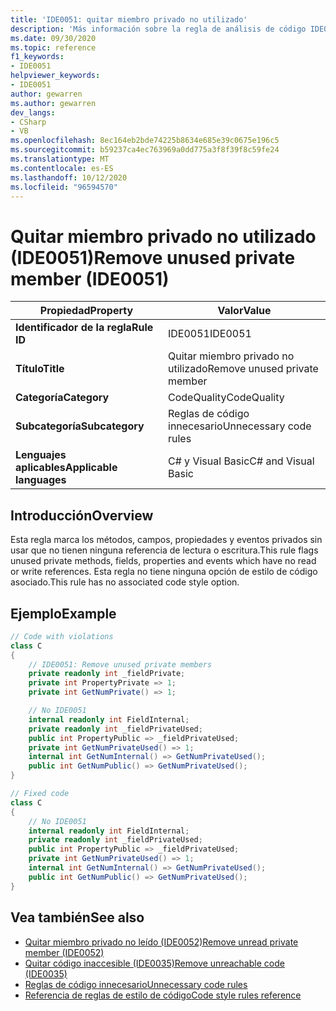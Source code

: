 ```yaml
---
title: 'IDE0051: quitar miembro privado no utilizado'
description: 'Más información sobre la regla de análisis de código IDE0051: quitar un miembro privado no utilizado'
ms.date: 09/30/2020
ms.topic: reference
f1_keywords:
- IDE0051
helpviewer_keywords:
- IDE0051
author: gewarren
ms.author: gewarren
dev_langs:
- CSharp
- VB
ms.openlocfilehash: 8ec164eb2bde74225b8634e685e39c0675e196c5
ms.sourcegitcommit: b59237ca4ec763969a0dd775a3f8f39f8c59fe24
ms.translationtype: MT
ms.contentlocale: es-ES
ms.lasthandoff: 10/12/2020
ms.locfileid: "96594570"
---
```

# <a name="remove-unused-private-member-ide0051"></a><span data-ttu-id="84b99-103">Quitar miembro privado no utilizado (IDE0051)</span><span class="sxs-lookup"><span data-stu-id="84b99-103">Remove unused private member (IDE0051)</span></span>

|<span data-ttu-id="84b99-104">Propiedad</span><span class="sxs-lookup"><span data-stu-id="84b99-104">Property</span></span>|<span data-ttu-id="84b99-105">Valor</span><span class="sxs-lookup"><span data-stu-id="84b99-105">Value</span></span>|
|-|-|
| <span data-ttu-id="84b99-106">**Identificador de la regla**</span><span class="sxs-lookup"><span data-stu-id="84b99-106">**Rule ID**</span></span> | <span data-ttu-id="84b99-107">IDE0051</span><span class="sxs-lookup"><span data-stu-id="84b99-107">IDE0051</span></span> |
| <span data-ttu-id="84b99-108">**Título**</span><span class="sxs-lookup"><span data-stu-id="84b99-108">**Title**</span></span> | <span data-ttu-id="84b99-109">Quitar miembro privado no utilizado</span><span class="sxs-lookup"><span data-stu-id="84b99-109">Remove unused private member</span></span> |
| <span data-ttu-id="84b99-110">**Categoría**</span><span class="sxs-lookup"><span data-stu-id="84b99-110">**Category**</span></span> | <span data-ttu-id="84b99-111">CodeQuality</span><span class="sxs-lookup"><span data-stu-id="84b99-111">CodeQuality</span></span> |
| <span data-ttu-id="84b99-112">**Subcategoría**</span><span class="sxs-lookup"><span data-stu-id="84b99-112">**Subcategory**</span></span> | <span data-ttu-id="84b99-113">Reglas de código innecesario</span><span class="sxs-lookup"><span data-stu-id="84b99-113">Unnecessary code rules</span></span> |
| <span data-ttu-id="84b99-114">**Lenguajes aplicables**</span><span class="sxs-lookup"><span data-stu-id="84b99-114">**Applicable languages**</span></span> | <span data-ttu-id="84b99-115">C# y Visual Basic</span><span class="sxs-lookup"><span data-stu-id="84b99-115">C# and Visual Basic</span></span> |

## <a name="overview"></a><span data-ttu-id="84b99-116">Introducción</span><span class="sxs-lookup"><span data-stu-id="84b99-116">Overview</span></span>

<span data-ttu-id="84b99-117">Esta regla marca los métodos, campos, propiedades y eventos privados sin usar que no tienen ninguna referencia de lectura o escritura.</span><span class="sxs-lookup"><span data-stu-id="84b99-117">This rule flags unused private methods, fields, properties and events which have no read or write references.</span></span> <span data-ttu-id="84b99-118">Esta regla no tiene ninguna opción de estilo de código asociado.</span><span class="sxs-lookup"><span data-stu-id="84b99-118">This rule has no associated code style option.</span></span>

## <a name="example"></a><span data-ttu-id="84b99-119">Ejemplo</span><span class="sxs-lookup"><span data-stu-id="84b99-119">Example</span></span>

```csharp
// Code with violations
class C
{
    // IDE0051: Remove unused private members
    private readonly int _fieldPrivate;
    private int PropertyPrivate => 1;
    private int GetNumPrivate() => 1;

    // No IDE0051
    internal readonly int FieldInternal;
    private readonly int _fieldPrivateUsed;
    public int PropertyPublic => _fieldPrivateUsed;
    private int GetNumPrivateUsed() => 1;
    internal int GetNumInternal() => GetNumPrivateUsed();
    public int GetNumPublic() => GetNumPrivateUsed();
}

// Fixed code
class C
{
    // No IDE0051
    internal readonly int FieldInternal;
    private readonly int _fieldPrivateUsed;
    public int PropertyPublic => _fieldPrivateUsed;
    private int GetNumPrivateUsed() => 1;
    internal int GetNumInternal() => GetNumPrivateUsed();
    public int GetNumPublic() => GetNumPrivateUsed();
}
```

## <a name="see-also"></a><span data-ttu-id="84b99-120">Vea también</span><span class="sxs-lookup"><span data-stu-id="84b99-120">See also</span></span>

- [<span data-ttu-id="84b99-121">Quitar miembro privado no leído (IDE0052)</span><span class="sxs-lookup"><span data-stu-id="84b99-121">Remove unread private member (IDE0052)</span></span>](ide0052.md)
- [<span data-ttu-id="84b99-122">Quitar código inaccesible (IDE0035)</span><span class="sxs-lookup"><span data-stu-id="84b99-122">Remove unreachable code (IDE0035)</span></span>](ide0035.md)
- [<span data-ttu-id="84b99-123">Reglas de código innecesario</span><span class="sxs-lookup"><span data-stu-id="84b99-123">Unnecessary code rules</span></span>](unnecessary-code-rules.md)
- [<span data-ttu-id="84b99-124">Referencia de reglas de estilo de código</span><span class="sxs-lookup"><span data-stu-id="84b99-124">Code style rules reference</span></span>](index.md)
